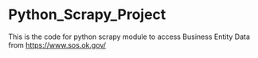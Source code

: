 # Python_Scrapy_Project
This is the code for python scrapy module to access Business Entity Data from https://www.sos.ok.gov/

